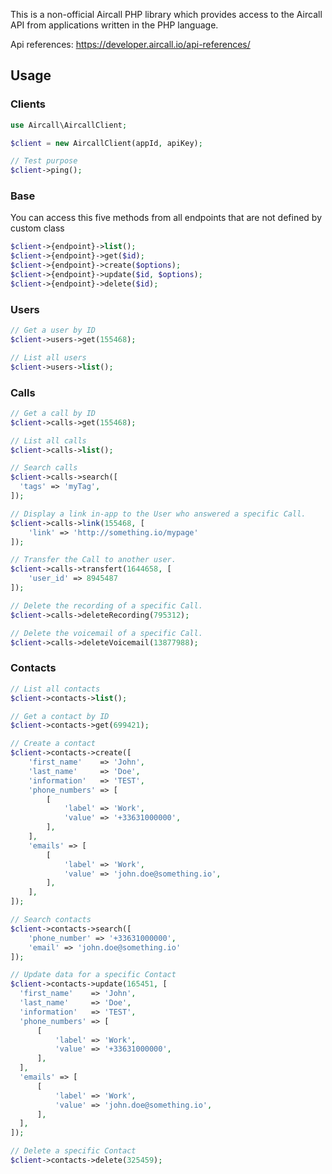 This is a non-official Aircall PHP library which provides access to the Aircall API from applications written in the PHP language.

Api references: https://developer.aircall.io/api-references/

## Usage
### Clients

```php
use Aircall\AircallClient;

$client = new AircallClient(appId, apiKey);

// Test purpose
$client->ping();
```


### Base

You can access this five methods from all endpoints that are not defined by custom class
```php
$client->{endpoint}->list();
$client->{endpoint}->get($id);
$client->{endpoint}->create($options);
$client->{endpoint}->update($id, $options);
$client->{endpoint}->delete($id);

```

### Users

```php
// Get a user by ID
$client->users->get(155468);

// List all users
$client->users->list();
```

### Calls

```php
// Get a call by ID
$client->calls->get(155468);

// List all calls
$client->calls->list();

// Search calls
$client->calls->search([
  'tags' => 'myTag',
]);

// Display a link in-app to the User who answered a specific Call.
$client->calls->link(155468, [
    'link' => 'http://something.io/mypage'
]);

// Transfer the Call to another user.
$client->calls->transfert(1644658, [
    'user_id' => 8945487
]);

// Delete the recording of a specific Call.
$client->calls->deleteRecording(795312);

// Delete the voicemail of a specific Call.
$client->calls->deleteVoicemail(13877988);
```

### Contacts

```php
// List all contacts
$client->contacts->list();

// Get a contact by ID
$client->contacts->get(699421);

// Create a contact
$client->contacts->create([
    'first_name'    => 'John',
    'last_name'     => 'Doe',
    'information'   => 'TEST',
    'phone_numbers' => [
        [
            'label' => 'Work',
            'value' => '+33631000000',
        ],
    ],
    'emails' => [
        [
            'label' => 'Work',
            'value' => 'john.doe@something.io',
        ],
    ],
]);

// Search contacts
$client->contacts->search([
    'phone_number' => '+33631000000',
    'email' => 'john.doe@something.io'
]);

// Update data for a specific Contact
$client->contacts->update(165451, [
  'first_name'    => 'John',
  'last_name'     => 'Doe',
  'information'   => 'TEST',
  'phone_numbers' => [
      [
          'label' => 'Work',
          'value' => '+33631000000',
      ],
  ],
  'emails' => [
      [
          'label' => 'Work',
          'value' => 'john.doe@something.io',
      ],
  ],
]);

// Delete a specific Contact
$client->contacts->delete(325459);
